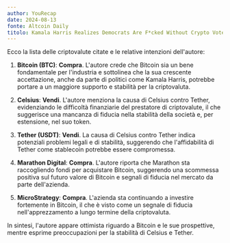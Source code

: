```yaml
---
author: YouRecap
date: 2024-08-13
fonte: Altcoin Daily
titolo: Kamala Harris Realizes Democrats Are F*cked Without Crypto Vote
---
```


Ecco la lista delle criptovalute citate e le relative intenzioni dell'autore:

1. **Bitcoin (BTC)**: **Compra**. L'autore crede che Bitcoin sia un bene fondamentale per l'industria e sottolinea che la sua crescente accettazione, anche da parte di politici come Kamala Harris, potrebbe portare a un maggiore supporto e stabilità per la criptovaluta.

2. **Celsius**: **Vendi**. L'autore menziona la causa di Celsius contro Tether, evidenziando le difficoltà finanziarie del prestatore di criptovalute, il che suggerisce una mancanza di fiducia nella stabilità della società e, per estensione, nel suo token.

3. **Tether (USDT)**: **Vendi**. La causa di Celsius contro Tether indica potenziali problemi legali e di stabilità, suggerendo che l'affidabilità di Tether come stablecoin potrebbe essere compromessa.

4. **Marathon Digital**: **Compra**. L'autore riporta che Marathon sta raccogliendo fondi per acquistare Bitcoin, suggerendo una scommessa positiva sul futuro valore di Bitcoin e segnali di fiducia nel mercato da parte dell'azienda.

5. **MicroStrategy**: **Compra**. L'azienda sta continuando a investire fortemente in Bitcoin, il che è visto come un segnale di fiducia nell'apprezzamento a lungo termine della criptovaluta.

In sintesi, l'autore appare ottimista riguardo a Bitcoin e le sue prospettive, mentre esprime preoccupazioni per la stabilità di Celsius e Tether.

